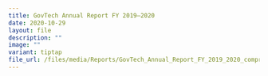 ```yaml
---
title: GovTech Annual Report FY 2019–2020
date: 2020-10-29
layout: file
description: ""
image: ""
variant: tiptap
file_url: /files/media/Reports/GovTech_Annual_Report_FY_2019_2020_compressed.pdf
---
```

